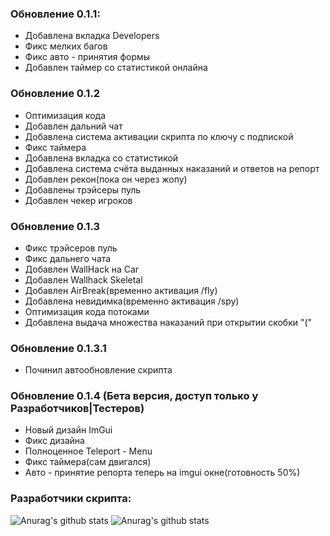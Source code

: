 ### Обновление 0.1.1:
- Добавлена вкладка Developers
- Фикс мелких багов
- Фикс авто - принятия формы
- Добавлен таймер со статистикой онлайна

### Обновление 0.1.2
- Оптимизация кода
- Добавлен дальний чат
- Добавлена система активации скрипта по ключу с подпиской
- Фикс таймера
- Добавлена вкладка со статистикой
- Добавлена система счёта выданных наказаний и ответов на репорт
- Добавлен рекон(пока он через жопу)
- Добавлены трэйсеры пуль
- Добавлен чекер игроков

### Обновление 0.1.3
- Фикс трэйсеров пуль
- Фикс дальнего чата
- Добавлен WallHack на Car
- Добавлен Wallhack Skeletal
- Добавлен AirBreak(временно активация /fly)
- Добавлена невидимка(временно активация /spy)
- Оптимизация кода потоками
- Добавлена выдача множества наказаний при открытии скобки "("

### Обновление 0.1.3.1
- Починил автообновление скрипта

### Обновление 0.1.4 (Бета версия, доступ только у Разработчиков|Тестеров)
- Новый дизайн ImGui
- Фикс дизайна
- Полноценное Teleport - Menu
- Фикс таймера(сам двигался)
- Авто - принятие репорта теперь на imgui окне(готовность 50%)

### Разработчики скрипта:
![Anurag's github stats](https://github-readme-stats.vercel.app/api?username=codero4ik&show_icons=true&theme=dark)
![Anurag's github stats](https://github-readme-stats.vercel.app/api?username=necodero4ek&show_icons=true&theme=dark)
